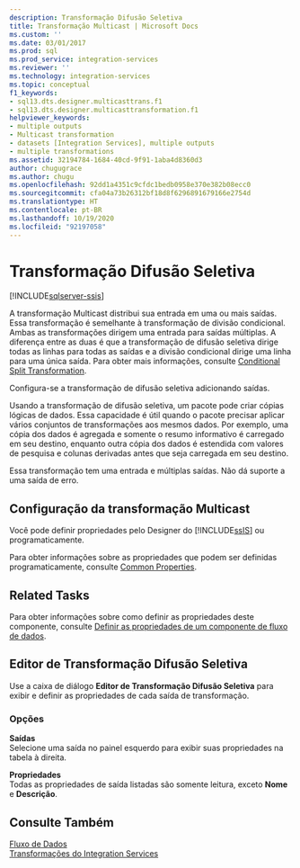 ```yaml
---
description: Transformação Difusão Seletiva
title: Transformação Multicast | Microsoft Docs
ms.custom: ''
ms.date: 03/01/2017
ms.prod: sql
ms.prod_service: integration-services
ms.reviewer: ''
ms.technology: integration-services
ms.topic: conceptual
f1_keywords:
- sql13.dts.designer.multicasttrans.f1
- sql13.dts.designer.multicasttransformation.f1
helpviewer_keywords:
- multiple outputs
- Multicast transformation
- datasets [Integration Services], multiple outputs
- multiple transformations
ms.assetid: 32194784-1684-40cd-9f91-1aba4d8360d3
author: chugugrace
ms.author: chugu
ms.openlocfilehash: 92dd1a4351c9cfdc1bedb0958e370e382b08ecc0
ms.sourcegitcommit: cfa04a73b26312bf18d8f6296891679166e2754d
ms.translationtype: HT
ms.contentlocale: pt-BR
ms.lasthandoff: 10/19/2020
ms.locfileid: "92197058"
---
```

# <a name="multicast-transformation"></a>Transformação Difusão Seletiva

[!INCLUDE[sqlserver-ssis](../../../includes/applies-to-version/sqlserver-ssis.md)]


  A transformação Multicast distribui sua entrada em uma ou mais saídas. Essa transformação é semelhante à transformação de divisão condicional. Ambas as transformações dirigem uma entrada para saídas múltiplas. A diferença entre as duas é que a transformação de difusão seletiva dirige todas as linhas para todas as saídas e a divisão condicional dirige uma linha para uma única saída. Para obter mais informações, consulte [Conditional Split Transformation](../../../integration-services/data-flow/transformations/conditional-split-transformation.md).  
  
 Configura-se a transformação de difusão seletiva adicionando saídas.  
  
 Usando a transformação de difusão seletiva, um pacote pode criar cópias lógicas de dados. Essa capacidade é útil quando o pacote precisar aplicar vários conjuntos de transformações aos mesmos dados. Por exemplo, uma cópia dos dados é agregada e somente o resumo informativo é carregado em seu destino, enquanto outra cópia dos dados é estendida com valores de pesquisa e colunas derivadas antes que seja carregada em seu destino.  
  
 Essa transformação tem uma entrada e múltiplas saídas. Não dá suporte a uma saída de erro.  
  
## <a name="configuration-of-the-multicast-transformation"></a>Configuração da transformação Multicast  
 Você pode definir propriedades pelo Designer do [!INCLUDE[ssIS](../../../includes/ssis-md.md)] ou programaticamente.  
  
 Para obter informações sobre as propriedades que podem ser definidas programaticamente, consulte [Common Properties](../set-the-properties-of-a-data-flow-component.md).  
  
## <a name="related-tasks"></a>Related Tasks  
 Para obter informações sobre como definir as propriedades deste componente, consulte [Definir as propriedades de um componente de fluxo de dados](../../../integration-services/data-flow/set-the-properties-of-a-data-flow-component.md).  
  
## <a name="multicast-transformation-editor"></a>Editor de Transformação Difusão Seletiva
  Use a caixa de diálogo **Editor de Transformação Difusão Seletiva** para exibir e definir as propriedades de cada saída de transformação.  
  
### <a name="options"></a>Opções  
 **Saídas**  
 Selecione uma saída no painel esquerdo para exibir suas propriedades na tabela à direita.  
  
 **Propriedades**  
 Todas as propriedades de saída listadas são somente leitura, exceto **Nome** e **Descrição**.  
  
## <a name="see-also"></a>Consulte Também  
 [Fluxo de Dados](../../../integration-services/data-flow/data-flow.md)   
 [Transformações do Integration Services](../../../integration-services/data-flow/transformations/integration-services-transformations.md)  
  
